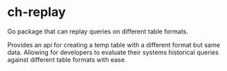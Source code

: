 # ch-replay
Go package that can replay queries on different table formats.

Provides an api for creating a temp table with a different format but same data. Allowing for developers to evaluate their systems historical queries against different table formats with ease.


